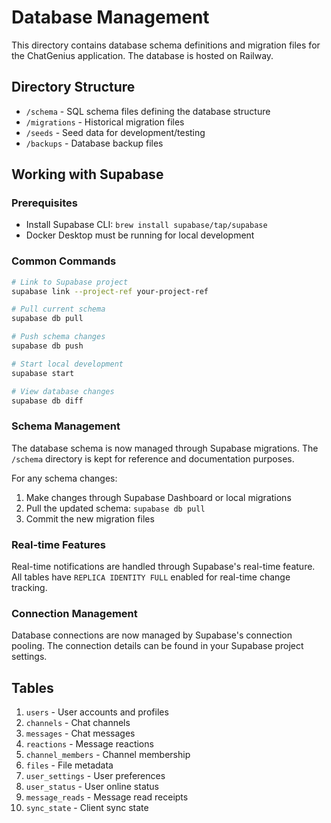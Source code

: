 # Database Management

This directory contains database schema definitions and migration files for the ChatGenius application. The database is hosted on Railway.

## Directory Structure

- `/schema` - SQL schema files defining the database structure
- `/migrations` - Historical migration files
- `/seeds` - Seed data for development/testing
- `/backups` - Database backup files

## Working with Supabase

### Prerequisites
- Install Supabase CLI: `brew install supabase/tap/supabase`
- Docker Desktop must be running for local development

### Common Commands

```bash
# Link to Supabase project
supabase link --project-ref your-project-ref

# Pull current schema
supabase db pull

# Push schema changes
supabase db push

# Start local development
supabase start

# View database changes
supabase db diff
```

### Schema Management

The database schema is now managed through Supabase migrations. The `/schema` directory is kept for reference and documentation purposes.

For any schema changes:
1. Make changes through Supabase Dashboard or local migrations
2. Pull the updated schema: `supabase db pull`
3. Commit the new migration files

### Real-time Features

Real-time notifications are handled through Supabase's real-time feature. All tables have `REPLICA IDENTITY FULL` enabled for real-time change tracking.

### Connection Management

Database connections are now managed by Supabase's connection pooling. The connection details can be found in your Supabase project settings.

## Tables

1. `users` - User accounts and profiles
2. `channels` - Chat channels
3. `messages` - Chat messages
4. `reactions` - Message reactions
5. `channel_members` - Channel membership
6. `files` - File metadata
7. `user_settings` - User preferences
8. `user_status` - User online status
9. `message_reads` - Message read receipts
10. `sync_state` - Client sync state
